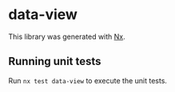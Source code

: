# data-view

This library was generated with [Nx](https://nx.dev).

## Running unit tests

Run `nx test data-view` to execute the unit tests.
